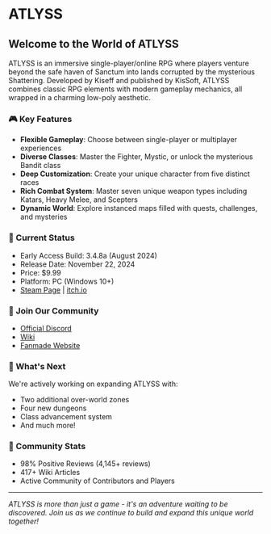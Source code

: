 # ATLYSS

<!-- ![ATLYSS Logo](assets/logo.png)  -->
<!-- You may want to add your game logo here -->

## Welcome to the World of ATLYSS

ATLYSS is an immersive single-player/online RPG where players venture beyond the safe haven of Sanctum into lands corrupted by the mysterious Shattering. Developed by Kiseff and published by KisSoft, ATLYSS combines classic RPG elements with modern gameplay mechanics, all wrapped in a charming low-poly aesthetic.

### 🎮 Key Features

- **Flexible Gameplay**: Choose between single-player or multiplayer experiences
- **Diverse Classes**: Master the Fighter, Mystic, or unlock the mysterious Bandit class
- **Deep Customization**: Create your unique character from five distinct races
- **Rich Combat System**: Master seven unique weapon types including Katars, Heavy Melee, and Scepters
- **Dynamic World**: Explore instanced maps filled with quests, challenges, and mysteries

### 🌟 Current Status

- Early Access Build: 3.4.8a (August 2024)
- Release Date: November 22, 2024
- Price: $9.99
- Platform: PC (Windows 10+)
- [Steam Page](https://store.steampowered.com/app/2768430/ATLYSS/) | [itch.io](https://kiseff.itch.io/atlyss)

### 🤝 Join Our Community

- [Official Discord](https://discord.gg/atlyss)
- [Wiki](https://atlyss.wiki.gg/wiki/ATLYSS_Wiki)
- [Fanmade Website](https://atlyss.net/)

### 🎯 What's Next

We're actively working on expanding ATLYSS with:
- Two additional over-world zones
- Four new dungeons
- Class advancement system
- And much more!

### 💖 Community Stats

- 98% Positive Reviews (4,145+ reviews)
- 417+ Wiki Articles
- Active Community of Contributors and Players

---

*ATLYSS is more than just a game - it's an adventure waiting to be discovered. Join us as we continue to build and expand this unique world together!*
